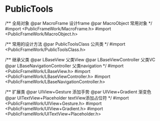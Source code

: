 # PublicTools


/**
 全局对象
 @par MacroFrame   设计frame
 @par MacroObject   常用对象
 */
#import <PublicFrameWork/MacroFrame.h>
#import <PublicFrameWork/MacroObject.h>



/**
 常用的设计方法
 @par PublicToolsClass   公共类
 */
#import <PublicFrameWork/PublicToolsClass.h>



/**
 继承父类
 @par LBaseView   父类View
 @par LBaseViewController   父类VC
 @par LBaseNavigationController   父类navigation
 */
#import <PublicFrameWork/LBaseView.h>
#import <PublicFrameWork/LBaseViewController.h>
#import <PublicFrameWork/LBaseNavigationController.h>



/**
 扩展类
 @par UIView+Gesture    添加手势
 @par UIView+Gradient   渐变色
 @par UITextView+Placeholder    textView添加占位符
*/
#import <PublicFrameWork/UIView+Gesture.h>
#import <PublicFrameWork/UIView+Gradient.h>
#import <PublicFrameWork/UITextView+Placeholder.h>

